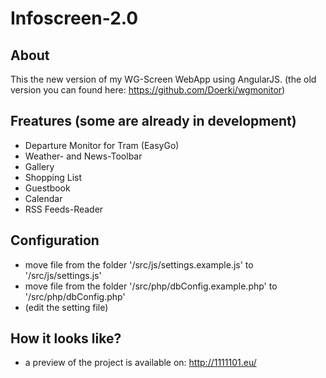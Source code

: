 # Infoscreen-2.0

## About ##
This the new version of my WG-Screen WebApp using AngularJS.
(the old version you can found here: https://github.com/Doerki/wgmonitor)

## Freatures (some are already in development) ##
- Departure Monitor for Tram (EasyGo)
- Weather- and News-Toolbar
- Gallery
- Shopping List
- Guestbook
- Calendar
- RSS Feeds-Reader

## Configuration ##
- move file from the folder '/src/js/settings.example.js' to '/src/js/settings.js'
- move file from the folder '/src/php/dbConfig.example.php' to '/src/php/dbConfig.php'
- (edit the setting file)

## How it looks like? ##
- a preview of the project is available on: http://1111101.eu/